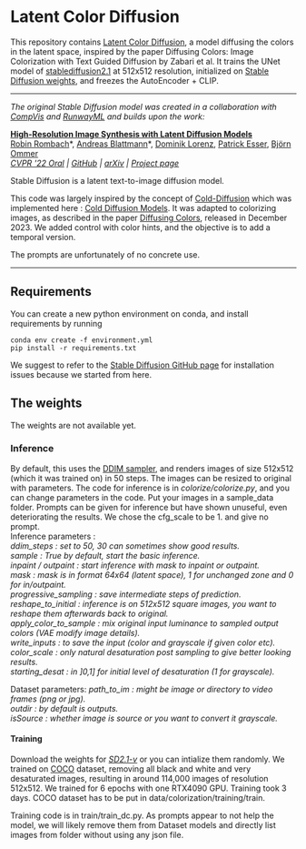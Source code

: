 # Latent Color Diffusion 

This repository contains [Latent Color Diffusion](https://github.com/Marie-ClairePRO/LatentColorDiffusion), a model diffusing the colors in the latent space, inspired by the paper Diffusing Colors: Image Colorization with Text Guided Diffusion by Zabari et al.
It trains the UNet model of [stablediffusion2.1](https://huggingface.co/stabilityai/stable-diffusion-2-1) at 512x512 resolution, initialized on [Stable Diffusion weights](https://huggingface.co/stabilityai/stable-diffusion-2-1), and freezes the AutoEncoder + CLIP. 

________________
*The original Stable Diffusion model was created in a collaboration with [CompVis](https://arxiv.org/abs/2202.00512) and [RunwayML](https://runwayml.com/) and builds upon the work:*

[**High-Resolution Image Synthesis with Latent Diffusion Models**](https://ommer-lab.com/research/latent-diffusion-models/)<br/>
[Robin Rombach](https://github.com/rromb)\*,
[Andreas Blattmann](https://github.com/ablattmann)\*,
[Dominik Lorenz](https://github.com/qp-qp)\,
[Patrick Esser](https://github.com/pesser),
[Björn Ommer](https://hci.iwr.uni-heidelberg.de/Staff/bommer)<br/>
_[CVPR '22 Oral](https://openaccess.thecvf.com/content/CVPR2022/html/Rombach_High-Resolution_Image_Synthesis_With_Latent_Diffusion_Models_CVPR_2022_paper.html) |
[GitHub](https://github.com/CompVis/latent-diffusion) | [arXiv](https://arxiv.org/abs/2112.10752) | [Project page](https://ommer-lab.com/research/latent-diffusion-models/)_

Stable Diffusion is a latent text-to-image diffusion model.

This code was largely inspired by the concept of [Cold-Diffusion](https://arxiv.org/abs/2208.09392) which was implemented here : [Cold Diffusion Models](https://github.com/arpitbansal297/Cold-Diffusion-Models). It was adapted to colorizing images, as described in the paper [Diffusing Colors](https://arxiv.org/pdf/2312.04145), released in December 2023. We added control with color hints, and the objective is to add a temporal version.

The prompts are unfortunately of no concrete use.


________________________________
  
## Requirements

You can create a new python environment on conda, and install requirements by running

```
conda env create -f environment.yml
pip install -r requirements.txt
```

We suggest to refer to the [Stable Diffusion GitHub page](https://github.com/Stability-AI/stablediffusion) for installation issues because we started from here.

## The weights

The weights are not available yet.


### Inference

By default, this uses the [DDIM sampler](https://arxiv.org/abs/2010.02502), and renders images of size 512x512 (which it was trained on) in 50 steps. The images can be resized to original with parameters.
The code for inference is in *colorize/colorize.py*, and you can change parameters in the code.
Put your images in a sample_data folder. Prompts can be given for inference but have shown unuseful, even deteriorating the results. We chose the cfg_scale to be 1. and give no prompt.<br/>
Inference parameters :<br/>
*ddim_steps : set to 50, 30 can sometimes show good results. <br/>
sample : True by default, start the basic inference.<br/>
inpaint / outpaint : start inference with mask to inpaint or outpaint.<br/>
mask : mask is in format 64x64 (latent space), 1 for unchanged zone and 0 for in/outpaint.<br/>
progressive_sampling : save intermediate steps of prediction.<br/>
reshape_to_initial : inference is on 512x512 square images, you want to reshape them afterwards back to original.<br/>
apply_color_to_sample : mix original input luminance to sampled output colors (VAE modify image details).<br/>
write_inputs : to save the input (color and grayscale if given color etc).<br/>
color_scale : only natural desaturation post sampling to give better looking results.<br/>
starting_desat : in ]0,1] for initial level of desaturation (1 for grayscale).*<br/>

Dataset parameters:
*path_to_im : might be image or directory to video frames (png or jpg).<br/>
outdir : by default is outputs.<br/>
isSource : whether image is source or you want to convert it grayscale.*


#### Training

Download the weights for [_SD2.1-v_](https://huggingface.co/stabilityai/stable-diffusion-2-1) or you can intialize them randomly. We trained on [COCO](#) dataset, removing all black and white and very desaturated images, resulting in around 114,000 images of resolution 512x512. We trained for 6 epochs with one RTX4090 GPU. Training took 3 days.
COCO dataset has to be put in data/colorization/training/train.

Training code is in train/train_dc.py. 
As prompts appear to not help the model, we will likely remove them from Dataset models and directly list images from folder without using any json file.

